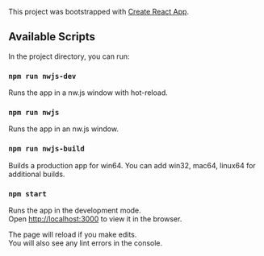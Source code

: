 This project was bootstrapped with [Create React App](https://github.com/facebook/create-react-app).

## Available Scripts

In the project directory, you can run:

### `npm run nwjs-dev`

Runs the app in a nw.js window with hot-reload.

### `npm run nwjs`

Runs the app in an nw.js window.

### `npm run nwjs-build`

Builds a production app for win64.  You can add win32, mac64, linux64 for additional builds.

### `npm start`

Runs the app in the development mode.<br />
Open [http://localhost:3000](http://localhost:3000) to view it in the browser.

The page will reload if you make edits.<br />
You will also see any lint errors in the console.
